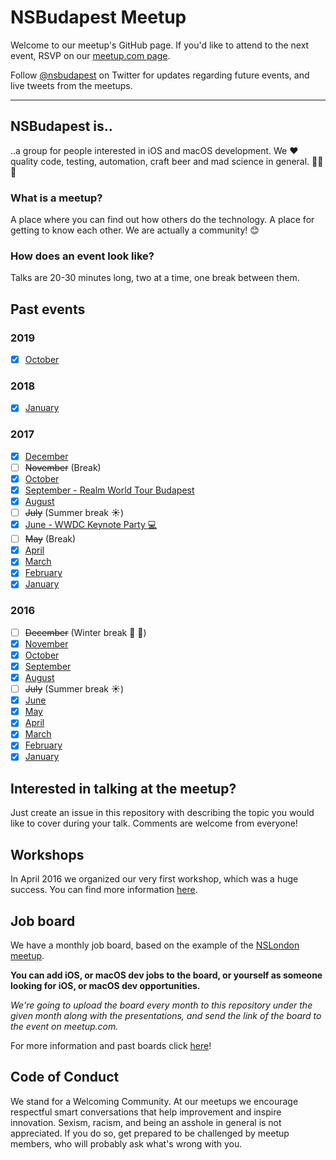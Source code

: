 # NSBudapest Meetup

Welcome to our meetup's GitHub page. If you'd like to attend to the next event, RSVP on our [meetup.com page](http://www.meetup.com/NSBudapest/).

Follow [@nsbudapest](https://twitter.com/nsbudapest) on Twitter for updates regarding future events, and live tweets from the meetups.

----------

## NSBudapest is..

..a group for people interested in iOS and macOS development. We :heart: quality code, testing, automation, craft beer and mad science in general. :rocket::rocket::rocket:

### What is a meetup?

A place where you can find out how others do the technology. A place for getting to know each other. We are actually a community! :blush:

### How does an event look like?

Talks are 20-30 minutes long, two at a time, one break between them.

## Past events

### 2019

- [x] [October](Presentations/2019/October/October.md)

### 2018

- [x] [January](https://github.com/NSBudapest/NSBudapestMeetup/blob/master/Presentations/2018/January/January.md)

### 2017

- [x] [December](https://www.meetup.com/NSBudapest/events/245558422/)
- [ ] ~~November~~ (Break)
- [x] [October](https://github.com/NSBudapest/NSBudapestMeetup/blob/master/Presentations/2017/October/October.md)
- [x] [September - Realm World Tour Budapest](https://www.eventbrite.com/e/realm-world-tour-budapest-tickets-36966053461#)
- [x] [August](https://github.com/NSBudapest/NSBudapestMeetup/blob/master/Presentations/2017/August/August.md)
- [ ] ~~July~~ (Summer break :sunny:)
- [x] [June - WWDC Keynote Party :computer:](https://www.meetup.com/NSBudapest/events/240079386/)
- [ ] ~~May~~ (Break)
- [x] [April](https://github.com/NSBudapest/NSBudapestMeetup/blob/master/Presentations/2017/April/April.md)
- [x] [March](https://github.com/NSBudapest/NSBudapestMeetup/blob/master/Presentations/2017/March/March.md)
- [x] [February](https://github.com/NSBudapest/NSBudapestMeetup/blob/master/Presentations/2017/February/February.md)
- [x] [January](https://github.com/NSBudapest/NSBudapestMeetup/blob/master/Presentations/2017/January/January.md)

### 2016

- [ ] ~~December~~ (Winter break :christmas_tree: :wine_glass:)
- [x] [November](https://github.com/NSBudapest/NSBudapestMeetup/blob/master/Presentations/2016/November/November.md)
- [x] [October](https://github.com/NSBudapest/NSBudapestMeetup/blob/master/Presentations/2016/October/October.md)
- [x] [September](https://github.com/NSBudapest/NSBudapestMeetup/blob/master/Presentations/2016/September/September.md)
- [x] [August](https://github.com/NSBudapest/NSBudapestMeetup/blob/master/Presentations/2016/August/August.md)
- [ ] ~~July~~ (Summer break :sunny:)
- [x] [June](https://github.com/NSBudapest/NSBudapestMeetup/blob/master/Presentations/2016/June/June.md)
- [x] [May](https://github.com/NSBudapest/NSBudapestMeetup/blob/master/Presentations/2016/May/May.md)
- [x] [April](https://github.com/NSBudapest/NSBudapestMeetup/blob/master/Presentations/2016/April/April.md)
- [x] [March](https://github.com/NSBudapest/NSBudapestMeetup/blob/master/Presentations/2016/March/March.md)
- [x] [February](https://github.com/NSBudapest/NSBudapestMeetup/blob/master/Presentations/2016/February/February.md)
- [x] [January](https://github.com/NSBudapest/NSBudapestMeetup/blob/master/Presentations/2016/January/January.md)

## Interested in talking at the meetup?

Just create an issue in this repository with describing the topic you would like to cover during your talk. Comments are welcome from everyone!

## Workshops

In April 2016 we organized our very first workshop, which was a huge success. You can find more information [here](https://github.com/NSBudapest/NSBudapestMeetup/blob/master/Workshops/UITesting/UITesting.md).

## Job board

We have a monthly job board, based on the example of the [NSLondon meetup](http://www.meetup.com/NSLondon/).

**You can add iOS, or macOS dev jobs to the board, or yourself as someone looking for iOS, or macOS dev opportunities.**

*We're going to upload the board every month to this repository under the given month along with the presentations, and send the link of the board to the event on meetup.com.*

For more information and past boards click [here](https://github.com/NSBudapest/NSBudapestMeetup/blob/master/Jobs/Jobs.md)!

## Code of Conduct

We stand for a Welcoming Community. At our meetups we encourage respectful smart conversations that help improvement and inspire innovation. Sexism, racism, and being an asshole in general is not appreciated. If you do so, get prepared to be challenged by meetup members, who will probably ask what's wrong with you.
